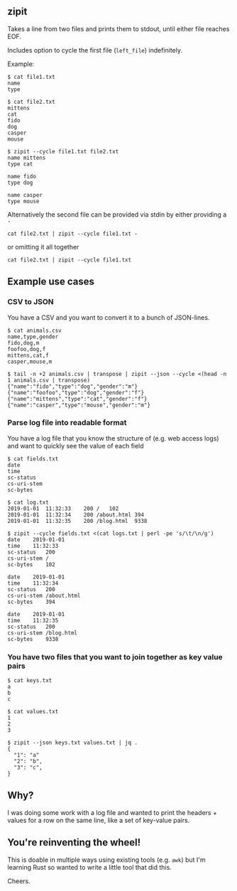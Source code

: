 zipit
-------

Takes a line from two files and prints them to stdout, until either file reaches EOF.

Includes option to cycle the first file (`left_file`) indefinitely.

Example:

```
$ cat file1.txt
name
type
```

```
$ cat file2.txt
mittens
cat
fido
dog
casper
mouse
```
```
$ zipit --cycle file1.txt file2.txt
name mittens
type cat

name fido
type dog

name casper
type mouse
```

Alternatively the second file can be provided via stdin by either providing a `-`


```
cat file2.txt | zipit --cycle file1.txt -
```

or omitting it all together

```
cat file2.txt | zipit --cycle file1.txt
```

Example use cases
-------

### CSV to JSON 

You have a CSV and you want to convert it to a bunch of JSON-lines.

```
$ cat animals.csv
name,type,gender
fido,dog,m
foofoo,dog,f
mittens,cat,f
casper,mouse,m
```

```
$ tail -n +2 animals.csv | transpose | zipit --json --cycle <(head -n 1 animals.csv | transpose)
{"name":"fido","type":"dog","gender":"m"}
{"name":"foofoo","type":"dog","gender":"f"}
{"name":"mittens","type":"cat","gender":"f"}
{"name":"casper","type":"mouse","gender":"m"}
```

### Parse log file into readable format

You have a log file that you know the structure of (e.g. web access logs) and want to quickly see the value of each field

```
$ cat fields.txt
date
time
sc-status
cs-uri-stem
sc-bytes
```

```
$ cat log.txt
2019-01-01	11:32:33	200	/	102
2019-01-01	11:32:34	200	/about.html	394
2019-01-01	11:32:35	200	/blog.html	9338
```

```
$ zipit --cycle fields.txt <(cat logs.txt | perl -pe 's/\t/\n/g')
date	2019-01-01
time	11:32:33
sc-status	200
cs-uri-stem	/
sc-bytes	102

date	2019-01-01
time	11:32:34
sc-status	200
cs-uri-stem	/about.html
sc-bytes	394

date	2019-01-01
time	11:32:35
sc-status	200
cs-uri-stem	/blog.html
sc-bytes	9338
```

### You have two files that you want to join together as key value pairs

```
$ cat keys.txt
a
b
c
```

```
$ cat values.txt
1
2
3
```

```
$ zipit --json keys.txt values.txt | jq .
{
  "1": "a"
  "2": "b",
  "3": "c",
}
```


Why?
-------

I was doing some work with a log file and wanted to print the headers + values for a row on the same line, like a set of key-value pairs. 


You're reinventing the wheel!
-------

This is doable in multiple ways using existing tools (e.g. `awk`) but I'm learning Rust so wanted to write a little tool that did this. 

Cheers. 
